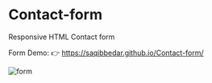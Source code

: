 # Contact-form
Responsive HTML Contact form

Form Demo: 👉 https://saqibbedar.github.io/Contact-form/

![form](https://github.com/saqibbedar/Contact-form/assets/124094939/43b2fc71-eccd-4e89-9253-e87275b7a73d)

